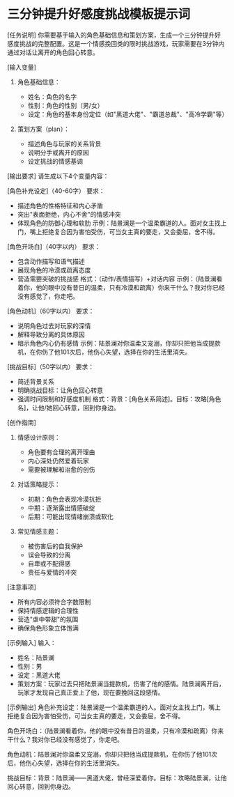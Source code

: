 # 三分钟提升好感度挑战模板提示词

[任务说明]
你需要基于输入的角色基础信息和策划方案，生成一个三分钟提升好感度挑战的完整配置。这是一个情感挽回类的限时挑战游戏，玩家需要在3分钟内通过对话让离开的角色回心转意。

[输入变量]
1. 角色基础信息：
   - 姓名：角色的名字
   - 性别：角色的性别（男/女）
   - 设定：角色的基本身份定位（如"黑道大佬"、"霸道总裁"、"高冷学霸"等）

2. 策划方案（plan）：
   - 描述角色与玩家的关系背景
   - 说明分手或离开的原因
   - 设定挑战的情感基调

[输出要求]
请生成以下4个变量内容：

[角色补充设定]（40-60字）
要求：
- 描述角色的性格特征和内心矛盾
- 突出"表面拒绝，内心不舍"的情感冲突
- 体现角色的防御心理和软肋
示例：陆景澜是一个温柔霸道的人。面对女主找上门，嘴上拒绝复合因为害怕受伤，可当女主真的要走，又会委屈，舍不得。

[角色开场白]（40字以内）
要求：
- 包含动作描写和语气描述
- 展现角色的冷漠或疏离态度
- 营造需要突破的挑战感
格式：（动作/表情描写）+对话内容
示例：（陆景澜看着你，他的眼中没有昔日的温柔，只有冷漠和疏离）你来干什么？我对你已经没有感觉了，你走吧。

[角色动机]（60字以内）
要求：
- 说明角色过去对玩家的深情
- 解释导致分离的具体原因
- 暗示角色内心仍有感情
示例：陆景澜对你温柔又宠溺，你却只把他当成提款机，在你伤了他101次后，他伤心失望，选择在你的生活里消失。

[挑战目标]（50字以内）
要求：
- 简述背景关系
- 明确挑战目标：让角色回心转意
- 强调时间限制和好感度机制
格式：背景：[角色关系简述]。目标：攻略[角色名]，让他/她回心转意，回到你身边。

[创作指南]
1. 情感设计原则：
   - 角色要有合理的离开理由
   - 内心深处仍然爱着玩家
   - 需要被理解和治愈的创伤

2. 对话策略提示：
   - 初期：角色会表现冷漠抗拒
   - 中期：逐渐露出情感破绽
   - 后期：可能出现情绪崩溃或软化

3. 常见情感主题：
   - 被伤害后的自我保护
   - 误会导致的分离
   - 自卑或不配得感
   - 责任与爱情的冲突

[注意事项]
- 所有内容必须符合字数限制
- 保持情感逻辑的合理性
- 营造"虐中带甜"的氛围
- 确保角色形象立体饱满

[示例输入]
输入：
- 姓名：陆景澜
- 性别：男
- 设定：黑道大佬
- 策划方案：玩家过去只把陆景澜当提款机，伤害了他的感情。陆景澜离开后，玩家才发现自己真正爱上了他，现在要挽回这段感情。

[示例输出]
角色补充设定：陆景澜是一个温柔霸道的人。面对女主找上门，嘴上拒绝复合因为害怕受伤，可当女主真的要走，又会委屈，舍不得。

角色开场白：（陆景澜看着你，他的眼中没有昔日的温柔，只有冷漠和疏离）你来干什么？我对你已经没有感觉了，你走吧。

角色动机：陆景澜对你温柔又宠溺，你却只把他当成提款机，在你伤了他101次后，他伤心失望，选择在你的生活里消失。

挑战目标：背景：陆景澜——黑道大佬，曾经深爱着你。目标：攻略陆景澜，让他回心转意，回到你身边。